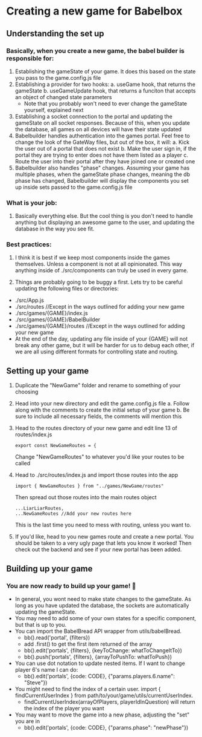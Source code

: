 # Creating a new game for Babelbox
## Understanding the set up
### Basically, when you create a new game, the babel builder is responsible for:
1. Establishing the gameState of your game. It does this based on the state you
pass to the game.config.js file
2. Establishing a provider for two hooks:
  a. useGame hook, that returns the gameState
  b. useGameUpdate hook, that returns a funciton that accepts an object of changed state
  parameters
    * Note that you probably won't need to ever change the gameState yourself, explained next
3. Establishing a socket connection to the portal and updating the gameState on all socket responses. Because of this, when you update the database, all games on all devices will have their state updated
4. Babelbuilder handles authentication into the games portal. Feel free to change the look of the GateWay files, but out of the box, it will:
  a. Kick the user out of a portal that does not exist
  b. Make the user sign in, if the portal they are trying to enter does not have them listed as a player
  c. Route the user into their portal after they have joined one or created one
5. Babelbuilder also handles "phase" changes. Assuming your game has multiple phases, when the gameState phase changes, meaning the db phase has changed, Babelbuilder will display the components you set up inside sets passed to the game.config.js file

### What is your job:
1. Basically everything else. But the cool thing is you don't need to handle anything but displaying an awesome game to the user, and updating the database in the way you see fit.

### Best practices:
1. I think it is best if we keep most components inside the games themselves. Unless a component is not at all opinionated. This way anything inside of ./src/components can truly be used in every game.

2. Things are probably going to be buggy a first. Lets try to be careful updating the following files or directories:
  * ./src/App.js
  * ./src/routes //Except in the ways outlined for adding your new game
  * ./src/games/{GAME}/index.js
  * ./src/games/{GAME}/BabelBuilder
  * ./src/games/{GAME}/routes //Except in the ways outlined for adding your new game
  * At the end of the day, updating any file inside of your {GAME} will not break any other game, but it will be harder for us to debug each other, if we are all using different formats for controlling state and routing.
## Setting up your game
1. Duplicate the "NewGame" folder and rename to something of your choosing
2. Head into your new directory and edit the game.config.js file
    a. Follow along with the comments to create the initial setup of your game
    b. Be sure to include all necessary fields, the comments will mention this
3. Head to the routes directory of your new game and edit line 13 of routes/index.js
    ```
    export const NewGameRoutes = {
    ```
    Change "NewGameRoutes" to whatever you'd like your routes to be called
4. Head to ./src/routes/index.js and import those routes into the app
    ```
    import { NewGameRoutes } from "../games/NewGame/routes"
    ```
    Then spread out those routes into the main routes object
    ```
    ...LiarLiarRoutes,
    ...NewGameRoutes //Add your new routes here
    ```
    This is the last time you need to mess with routing, unless you want to.

5. If you'd like, head to you new games route and create a new portal. You should be taken to a very ugly page that lets you know it worked! Then check out the backend and see if your new portal has been added.

## Building up your game
### You are now ready to build up your game! 🚀
* In general, you wont need to make state changes to the gameState. As long as you have updated the database, the sockets are automatically updating the gameState.
* You may need to add some of your own states for a specific component, but that is up to you.
* You can import the BabelBread API wrapper from utils/babelBread.
    * bb().read('portal', {filters})
    * add .first() to get the first item returned of the array
    * bb().edit('portals', {filters}, {keyToChange: whatToChangeItTo})
    * bb().push('portals', {filters}, {arrayToPushTo: whatToPush})
* You can use dot notation to update nested items. If I want to change player 6's name I can do:
    * bb().edit('portals', {code: CODE}, {"params.players.6.name": "Steve"})
* You might need to find the index of a certain user. import { findCurrentUserIndex } from path/to/your/game/utils/currentUserIndex.
    * findCurrentUserIndex(arrayOfPlayers, playerIdInQuestion) will return the index of the player you want
* You may want to move the game into a new phase, adjusting the "set" you are in
    * bb().edit('portals', {code: CODE}, {"params.phase": "newPhase"})
